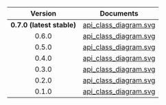 | Version | Documents |
|:---:|---|
| **0.7.0 (latest stable)** | [api_class_diagram.svg](latest-stable/api_class_diagram.svg)<br/> |
| 0.6.0 | [api_class_diagram.svg](0.6.0/api_class_diagram.svg)<br/> |
| 0.5.0 | [api_class_diagram.svg](0.5.0/api_class_diagram.svg)<br/> |
| 0.4.0 | [api_class_diagram.svg](0.4.0/api_class_diagram.svg)<br/> |
| 0.3.0 | [api_class_diagram.svg](0.3.0/api_class_diagram.svg)<br/> |
| 0.2.0 | [api_class_diagram.svg](0.2.0/api_class_diagram.svg)<br/> |
| 0.1.0 | [api_class_diagram.svg](0.1.0/api_class_diagram.svg)<br/> |
